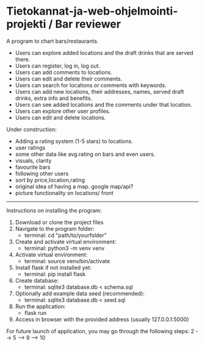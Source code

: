 # Tietokannat-ja-web-ohjelmointi-projekti / Bar reviewer

A program to chart bars/restaurants.

- Users can explore added locations and the draft drinks that are served there.
- Users can register, log in, log out.
- Users can add comments to locations.
- Users can edit and delete their comments.
- Users can search for locations or comments with keywords.
- Users can add new locations, their addresses, names, served draft drinks, extra info and benefits.
- Users can see added locations and the comments under that location. 
- Users can explore other user profiles.
- Users can edit and delete locations.



Under construction:
- Adding a rating system (1-5 stars) to locations.
- user ratings
- some other data like avg.rating on bars and even users.
- visuals, clarity
- favourite bars
- following other users
- sort by price,location,rating
- original idea of having a map. google map/api?
- picture functionality on locations/ front



--------------------------------------------------------------------------------------------
Instructions on installing the program:

1. Download or clone the project files
2. Navigate to the program folder:
   - terminal: cd "path/to/yourfolder"
4. Create and activate virtual environment:
   - terminal: python3 -m venv venv
5. Activate virtual environment:
   - terminal: source venv/bin/activate
6. Install flask if not installed yet:
   - terminal: pip install flask
7. Create database:
   - terminal: sqlite3 database.db < schema.sql
8. Optionally add example data seed (recommended):
   - terminal: sqlite3 database.db < seed.sql
9. Run the application:
   - flask run
10. Access in browser with the provided address (usually 127.0.0.1:5000)

For future launch of application, you may go through the following steps:
2 --> 5 --> 9 --> 10



